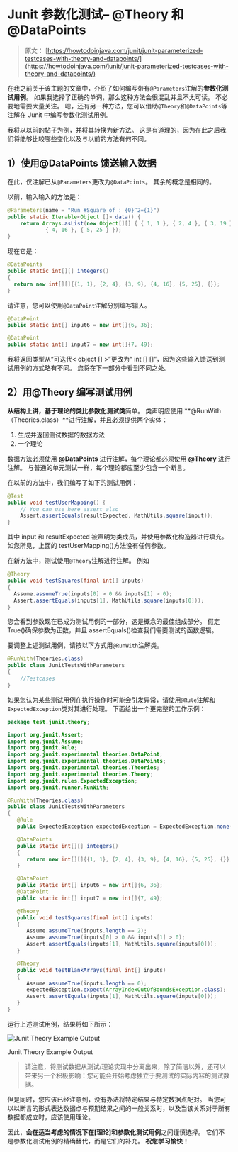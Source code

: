 # Junit 参数化测试– @Theory 和@DataPoints

> 原文： [https://howtodoinjava.com/junit/junit-parameterized-testcases-with-theory-and-datapoints/](https://howtodoinjava.com/junit/junit-parameterized-testcases-with-theory-and-datapoints/)

在我之前关于该主题的文章中，介绍了如何编写带有`@Parameters`注解的**参数化测试用例**。 如果我选择了正确的单词，那么这种方法会很混乱并且不太可读。 不必要地需要大量关注。 嗯，还有另一种方法，您可以借助`@Theory`和`@DataPoints`等注解在 Junit 中编写参数化测试用例。

我将以以前的帖子为例，并将其转换为新方法。 这是有道理的，因为在此之后我们将能够比较哪些变化以及与以前的方法有何不同。

## 1）使用@DataPoints 馈送输入数据

在此，仅注解已从`@Parameters`更改为`@DataPoints`。 其余的概念是相同的。

以前，输入输入的方法是：

```java
@Parameters(name = "Run #Square of : {0}^2={1}")
public static Iterable<Object []> data() {
	return Arrays.asList(new Object[][] { { 1, 1 }, { 2, 4 }, { 3, 19 },
			{ 4, 16 }, { 5, 25 } });
}

```

现在它是：

```java
@DataPoints
public static int[][] integers()
{
  return new int[][]{{1, 1}, {2, 4}, {3, 9}, {4, 16}, {5, 25}, {}};
}

```

请注意，您可以使用`@DataPoint`注解分别编写输入。

```java
@DataPoint
public static int[] input6 = new int[]{6, 36};

@DataPoint
public static int[] input7 = new int[]{7, 49};

```

我将返回类型从“可迭代< object [] >”更改为“ int [] []”，因为这些输入馈送到测试用例的方式略有不同。 您将在下一部分中看到不同之处。

## 2）用@Theory 编写测试用例

**从结构上讲，基于理论的类比参数化测试类**简单。 类声明应使用 **@RunWith（Theories.class）**进行注解，并且必须提供两个实体：

1.  生成并返回测试数据的数据方法
2.  一个理论

数据方法必须使用 **@DataPoints** 进行注解，每个理论都必须使用 **@Theory** 进行注解。 与普通的单元测试一样，每个理论都应至少包含一个断言。

在以前的方法中，我们编写了如下的测试用例：

```java
@Test
public void testUserMapping() {
	// You can use here assert also
	Assert.assertEquals(resultExpected, MathUtils.square(input));
}

```

其中 input 和 resultExpected 被声明为类成员，并使用参数化构造器进行填充。 如您所见，上面的 testUserMapping()方法没有任何参数。

在新方法中，测试使用`@Theory`注解进行注解。 例如

```java
@Theory
public void testSquares(final int[] inputs)
{
  Assume.assumeTrue(inputs[0] > 0 && inputs[1] > 0);
  Assert.assertEquals(inputs[1], MathUtils.square(inputs[0]));
}

```

您会看到参数现在已成为测试用例的一部分，这是概念的最佳组成部分。 假定 True()确保参数为正数，并且 assertEquals()检查我们需要测试的函数逻辑。

要调整上述测试用例，请按以下方式用`@RunWith`注解类。

```java
@RunWith(Theories.class)
public class JunitTestsWithParameters
{
	//Testcases
}

```

如果您认为某些测试用例在执行操作时可能会引发异常，请使用`@Rule`注解和`ExpectedException`类对其进行处理。 下面给出一个更完整的工作示例：

```java
package test.junit.theory;

import org.junit.Assert;
import org.junit.Assume;
import org.junit.Rule;
import org.junit.experimental.theories.DataPoint;
import org.junit.experimental.theories.DataPoints;
import org.junit.experimental.theories.Theories;
import org.junit.experimental.theories.Theory;
import org.junit.rules.ExpectedException;
import org.junit.runner.RunWith;

@RunWith(Theories.class)
public class JunitTestsWithParameters
{
   @Rule
   public ExpectedException expectedException = ExpectedException.none();

   @DataPoints
   public static int[][] integers()
   {
      return new int[][]{{1, 1}, {2, 4}, {3, 9}, {4, 16}, {5, 25}, {}};
   }

   @DataPoint
   public static int[] input6 = new int[]{6, 36};
   @DataPoint
   public static int[] input7 = new int[]{7, 49};

   @Theory
   public void testSquares(final int[] inputs)
   {
      Assume.assumeTrue(inputs.length == 2);
      Assume.assumeTrue(inputs[0] > 0 && inputs[1] > 0);
      Assert.assertEquals(inputs[1], MathUtils.square(inputs[0]));
   }

   @Theory
   public void testBlankArrays(final int[] inputs)
   {
      Assume.assumeTrue(inputs.length == 0);
      expectedException.expect(ArrayIndexOutOfBoundsException.class);
      Assert.assertEquals(inputs[1], MathUtils.square(inputs[0]));
   }
}

```

运行上述测试用例，结果将如下所示：

![Junit Theory Example Output](img/13d943304c6b70ec227d812dbb22429b.png)

Junit Theory Example Output



> 请注意，将测试数据从测试/理论实现中分离出来，除了简洁以外，还可以带来另一个积极影响：您可能会开始考虑独立于要测试的实际内容的测试数据。

但是同时，您应该已经注意到，没有办法将特定结果与特定数据点配对。 当您可以以断言的形式表达数据点与预期结果之间的一般关系时，以及当该关系对于所有数据都成立时，应该使用理论。

因此，**会在适当考虑的情况下在[理论]和参数化测试用例**之间谨慎选择。 它们不是参数化测试用例的精确替代，而是它们的补充。
 **祝您学习愉快！**